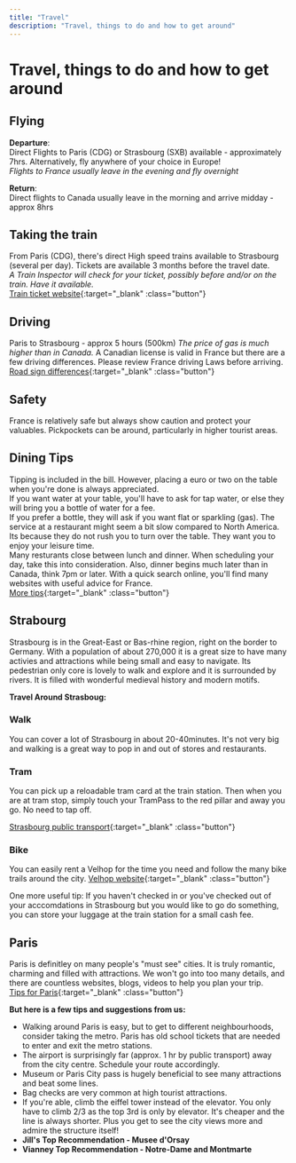 ```yaml
---
title: "Travel"
description: "Travel, things to do and how to get around"
---
```


# Travel, things to do and how to get around

## Flying

**Departure**:\
Direct Flights to Paris (CDG) or Strasbourg (SXB) available - approximately 7hrs. Alternatively, fly anywhere of your choice in Europe!\
_Flights to France usually leave in the evening and fly overnight_

**Return**:\
Direct flights to Canada usually leave in the morning and arrive midday - approx 8hrs

## Taking the train

From Paris (CDG), there's direct High speed trains available to Strasbourg (several per day).
Tickets are available 3 months before the travel date.\
_A Train Inspector will check for your ticket, possibly before and/or on the train. Have it available._\
[Train ticket website](https://www.sncf-connect.com/en-en/){:target="\_blank" :class="button"}

## Driving

Paris to Strasbourg - approx 5 hours (500km)
_The price of gas is much higher than in Canada._
A Canadian license is valid in France but there are a few driving differences. Please review France driving Laws before arriving.\
[Road sign differences](https://www.accudriver.io/compare/CA-FR){:target="\_blank" :class="button"}

<!-- One of the biggest changes you may come across is "Priority to the right" or "Priorité à droite". It is often in place around small villages and not in cities. You may see this sign upon entering a village. Look for the Red Triangle with an X and "Priorité à droite"
This means that you must yield at every intersection, no matter how small and let anyone coming from the right go before you. This procedure is meant to slow down traffic in the smaller villages, so please driving slowly, and be cautious. Some corners can be tricky. Look for helpful street mirrors to see down blind corners. 								 -->

## Safety

France is relatively safe but always show caution and protect your valuables. Pickpockets can be around, particularly in higher tourist areas.

## Dining Tips

Tipping is included in the bill. However, placing a euro or two on the table when you're done is always appreciated.\
If you want water at your table, you'll have to ask for tap water, or else they will bring you a bottle of water for a fee.\
 If you prefer a bottle, they will ask if you want flat or sparkling (gas). The service at a restaurant might seem a bit slow compared to North America. Its because they do not rush you to turn over the table. They want you to enjoy your leisure time.\
Many resturants close between lunch and dinner. When scheduling your day, take this into consideration. Also, dinner begins much later than in Canada, think 7pm or later.
With a quick search online, you'll find many websites with useful advice for France.\
[More tips](https://www.lelongweekend.com/things-to-know-before-travelling-to-france/){:target="\_blank" :class="button"}

## Strabourg

Strasbourg is in the Great-East or Bas-rhine region, right on the border to Germany. With a population of about 270,000 it is a great size to have many activies and attractions while being small and easy to navigate. Its pedestrian only core is lovely to walk and explore and it is surrounded by rivers. It is filled with wonderful medieval history and modern motifs.

**Travel Around Strasboug:**

### Walk

You can cover a lot of Strasbourg in about 20-40minutes. It's not very big and walking is a great way to pop in and out of stores and restaurants.

### Tram

You can pick up a reloadable tram card at the train station. Then when you are at tram stop, simply touch your TramPass to the red pillar and away you go. No need to tap off.

[Strasbourg public transport](https://www.cts-strasbourg.eu/en/){:target="\_blank" :class="button"}

### Bike

You can easily rent a Velhop for the time you need and follow the many bike trails around the city.
[Velhop website](https://velhop.strasbourg.eu/en/?lang=en){:target="\_blank" :class="button"}

One more useful tip: If you haven't checked in or you've checked out of your acccomdations in Strasbourg but you would like to go do something, you can store your luggage at the train station for a small cash fee.

## Paris

Paris is definitley on many people's "must see" cities. It is truly romantic, charming and filled with attractions. We won't go into too many details, and there are countless websites, blogs, videos to help you plan your trip.\
[Tips for Paris](https://fullsuitcase.com/tips-visit-paris-first-time/){:target="\_blank" :class="button"}

**But here is a few tips and suggestions from us:**

- Walking around Paris is easy, but to get to different neighbourhoods, consider taking the metro. Paris has old school tickets that are needed to enter and exit the metro stations.
- The airport is surprisingly far (approx. 1 hr by public transport) away from the city centre. Schedule your route accordingly.
- Museum or Paris City pass is hugely beneficial to see many attractions and beat some lines.
- Bag checks are very common at high tourist attractions.
- If you're able, climb the eiffel tower instead of the elevator. You only have to climb 2/3 as the top 3rd is only by elevator. It's cheaper and the line is always shorter. Plus you get to see the city views more and admire the structure itself!
- **Jill's Top Recommendation - Musee d'Orsay**
- **Vianney Top Recommendation - Notre-Dame and Montmarte**
